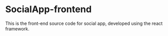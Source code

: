 # SocialApp-frontend
This is the front-end source code for social app, developed using the react framework.
